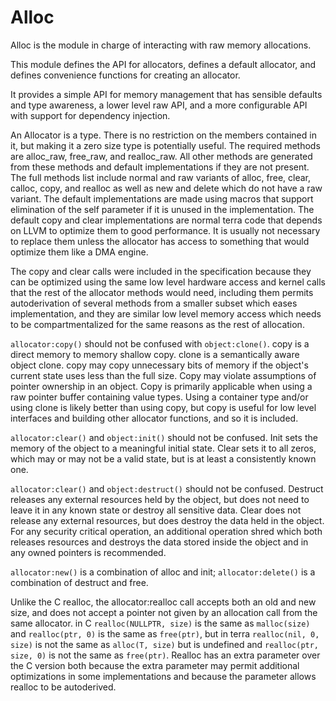 Alloc
=====

Alloc is the module in charge of interacting with raw memory allocations.

This module defines the API for allocators, defines a default allocator, and
defines convenience functions for creating an allocator.

It provides a simple API for memory management that has sensible defaults and type awareness,
a lower level raw API, and a more configurable API with support for dependency injection.

An Allocator is a type. There is no restriction on the members contained in it, but making it
a zero size type is potentially useful. The required methods are alloc_raw, free_raw, and realloc_raw.
All other methods are generated from these methods and default implementations if they are not present.
The full methods list include normal and raw variants of alloc, free, clear, calloc, copy, and realloc
as well as new and delete which do not have a raw variant. The default implementations are made using
macros that support elimination of the self parameter if it is unused in the implementation.
The default copy and clear implementations are normal terra code that depends on LLVM to optimize
them to good performance. It is usually not necessary to replace them unless the allocator
has access to something that would optimize them like a DMA engine.

The copy and clear calls were included in the specification because they can be optimized
using the same low level hardware access and kernel calls that the rest of the allocator
methods would need, including them permits autoderivation of several methods from a smaller
subset which eases implementation, and they are similar low level memory access which
needs to be compartmentalized for the same reasons as the rest of allocation.

`allocator:copy()` should not be confused with `object:clone()`.
copy is a direct memory to memory shallow copy. clone is a semantically aware object clone.
copy may copy unnecessary bits of memory if the object's current state uses less than the full
size. Copy may violate assumptions of pointer ownership in an object. Copy is primarily applicable
when using a raw pointer buffer containing value types. Using a container type and/or using clone
is likely better than using copy, but copy is useful for low level interfaces and building other
allocator functions, and so it is included.

`allocator:clear()` and `object:init()` should not be confused. Init sets the memory of the object
to a meaningful initial state. Clear sets it to all zeros, which may or may not be a valid state,
but is at least a consistently known one.

`allocator:clear()` and `object:destruct()` should not be confused. Destruct releases any external
resources held by the object, but does not need to leave it in any known state or destroy all sensitive
data. Clear does not release any external resources, but does destroy the data held in the object.
For any security critical operation, an additional operation shred which both releases resources
and destroys the data stored inside the object and in any owned pointers is recommended.

`allocator:new()` is a combination of alloc and init; `allocator:delete()` is a combination of destruct and free.

Unlike the C realloc, the allocator:realloc call accepts both an old and new size, and does not accept a pointer
not given by an allocation call from the same allocator. in C `realloc(NULLPTR, size)` is the same as `malloc(size)`
and `realloc(ptr, 0)` is the same as `free(ptr)`,
but in terra `realloc(nil, 0, size)` is not the same as `alloc(T, size)` but is undefined
and `realloc(ptr, size, 0)` is not the same as `free(ptr)`. Realloc has an extra parameter over the
C version both because the extra parameter may permit additional optimizations in some implementations
and because the parameter allows realloc to be autoderived.

